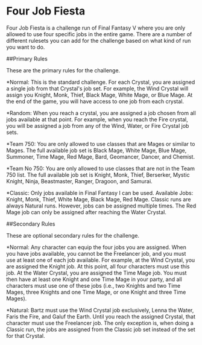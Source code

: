 Four Job Fiesta
=============

Four Job Fiesta is a challenge run of Final Fantasy V where you are only allowed to use four specific jobs in the entire game. There are a number of different rulesets you can add for the challenge based on what kind of run you want to do.

##Primary Rules

These are the primary rules for the challenge.

*Normal: This is the standard challenge. For each Crystal, you are assigned a single job from that Crystal's job set. For example, the Wind Crystal will assign you Knight, Monk, Thief, Black Mage, White Mage, or Blue Mage. At the end of the game, you will have access to one job from each crystal.

*Random: When you reach a crystal, you are assigned a job chosen from all jobs available at that point. For example, when you reach the Fire crystal, you will be assigned a job from any of the Wind, Water, or Fire Crystal job sets.

*Team 750: You are only allowed to use classes that are Mages or similar to Mages. The full available job set is Black Mage, White Mage, Blue Mage, Summoner, Time Mage, Red Mage, Bard, Geomancer, Dancer, and Chemist.

*Team No 750: You are only allowed to use classes that are not in the Team 750 list. The full available job set is Knight, Monk, Thief, Berserker, Mystic Knight, Ninja, Beastmaster, Ranger, Dragoon, and Samurai.

*Classic: Only jobs available in Final Fantasy I can be used. Available Jobs: Knight, Monk, Thief, White Mage, Black Mage, Red Mage. Classic runs are always Natural runs. However, jobs can be assigned multiple times. The Red Mage job can only be assigned after reaching the Water Crystal.

##Secondary Rules

These are optional secondary rules for the challenge.

*Normal: Any character can equip the four jobs you are assigned. When you have jobs available, you cannot be the Freelancer job, and you must use at least one of each job available. For example, at the Wind Crystal, you are assigned the Knight job. At this point, all four characters must use this job. At the Water Crystal, you are assigned the Time Mage job. You must then have at least one Knight and one Time Mage in your party, and all characters must use one of these jobs (i.e., two Knights and two Time Mages, three Knights and one Time Mage, or one Knight and three Time Mages).

*Natural: Bartz must use the Wind Crystal job exclusively, Lenna the Water, Faris the Fire, and Galuf the Earth. Until you reach the assigned Crystal, that character must use the Freelancer job. The only exception is, when doing a Classic run, the jobs are assigned from the Classic job set instead of the set for that Crystal.
